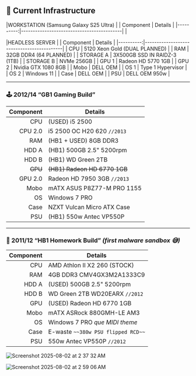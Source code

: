 ## 🔧 Current Infrastructure

|WORKSTATION (Samsung Galaxy S25 Ultra)                 |
| Component | Details                                   |
|----------:|-------------------------------------------|
|

|HEADLESS SERVER                                        |
| Component | Details                                   |
|----------:|-------------------------------------------|
| CPU       | 5120 Xeon Gold (DUAL PLANNED)             |
| RAM       | 32GB DDR4 (64 PLANNED)                    |
| STORAGE A | 3X500GB SSD IN RAIDZ-3 (1TB)              |
| STORAGE B | NVMe 256GB                                |
| GPU 1     | Radeon HD 5770 1GB                        |
| GPU 2     | Nvidia GTX 1080 8GB                       |
| Mobo      | DELL OEM                                  |
| OS 1      | Type 1 Hypervisor                         |
| OS 2      | Windows 11                                |
| Case      | DELL OEM                                  |
| PSU       | DELL OEM 950w                             |

---

### 🕹️ 2012/14 “GB1 Gaming Build”

| Component | Details                                   |
|----------:|-------------------------------------------|
| CPU       | (USED) i5 2500                            |
| CPU 2.0   | i5 2500 OC H20 620 `//2013`               |
| RAM       | (HB1 + USED) 8GB DDR3                     |
| HDD A     | (HB1) 500GB 2.5" 5200rpm                  |
| HDD B     | (HB1) WD Green 2TB                        |
| ~~GPU~~   | ~~(HB1) Radeon HD 6770 1GB~~              |
| GPU 2.0   | Radeon HD 7950 3GB `//2013`               |
| Mobo      | mATX ASUS P8Z77-M PRO 1155                |
| OS        | Windows 7 PRO                             |
| Case      | NZXT Vulcan Micro ATX Case                |
| PSU       | (HB1) 550w Antec VP550P                   |

---

### 🧪 2011/12 “HB1 Homework Build” *(first malware sandbox 😅)*

| Component | Details                                     |
|----------:|---------------------------------------------|
| CPU       | AMD Athlon II X2 260 (STOCK)                |
| RAM       | 4GB DDR3 CMV4GX3M2A1333C9                   |
| HDD A     | (USED) 500GB 2.5" 5200rpm                   |
| HDD B     | WD Green 2TB WD20EARX `//2012`              |
| GPU       | (USED) Radeon HD 6770 1GB                   |
| Mobo      | mATX ASRock 880GMH-LE AM3                   |
| OS        | Windows 7 PRO *que MIDI theme*              |
| Case      | E-waste `~~380w PSU flipped RCD~~`          |
| PSU       | 550w Antec VP550P `//2012`                  |

![Screenshot 2025-08-02 at 2 37 32 AM](https://github.com/user-attachments/assets/013ede3d-d133-4e64-bc91-ccaaf8d5a913)

![Screenshot 2025-08-02 at 2 59 06 AM](https://github.com/user-attachments/assets/c57979a1-cd7e-4a13-9219-6167c8b51c52)
